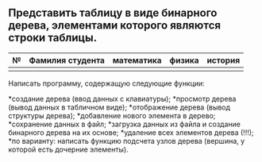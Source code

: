 <h2>Представить таблицу в виде бинарного дерева, элементами которого являются строки таблицы.</h2>

№  |Фамилия студента | математика | физика | история
--- | ---     | ---      | ---      | ---
| | | | 


Написать программу, содержащую следующие функции:

*создание дерева (ввод данных с клавиатуры);
*просмотр дерева (вывод данных в табличном виде);
*отображение дерева (вывод структуры дерева);
*добавление нового элемента в дерево;
*сохранение данных в файл;
*загрузка данных из файла и создание бинарного дерева на их основе;
*удаление всех элементов дерева (!!!);
*по варианту: написать функцию подсчета узлов дерева (вершина, у которой есть дочерние элементы).
